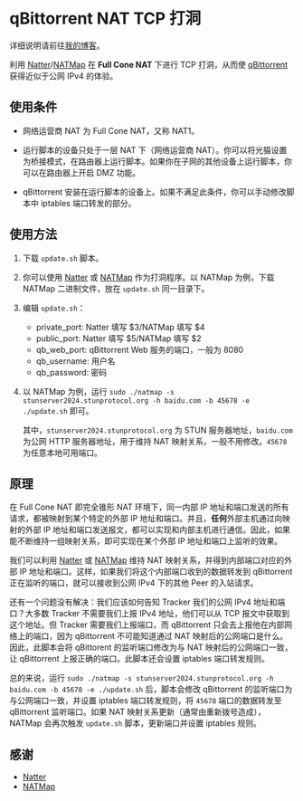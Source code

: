 # qBittorrent NAT TCP 打洞

详细说明请前往[我的博客](https://myth.cx/p/qbittorrent-nat-tcp-hole-punching/)。

利用 [Natter](https://github.com/MikeWang000000/Natter)/[NATMap](https://github.com/heiher/natmap) 在 **Full Cone NAT** 下进行 TCP 打洞，从而使 [qBittorrent](https://www.qbittorrent.org/) 获得近似于公网 IPv4 的体验。

## 使用条件

+ 网络运营商 NAT 为 Full Cone NAT，又称 NAT1。

+ 运行脚本的设备只处于一层 NAT 下（网络运营商 NAT）。你可以将光猫设置为桥接模式，在路由器上运行脚本。如果你在子网的其他设备上运行脚本，你可以在路由器上开启 DMZ 功能。

+ qBittorrent 安装在运行脚本的设备上。如果不满足此条件，你可以手动修改脚本中 iptables 端口转发的部分。

## 使用方法

1. 下载 `update.sh` 脚本。

2. 你可以使用 [Natter](https://github.com/MikeWang000000/Natter) 或 [NATMap](https://github.com/heiher/natmap) 作为打洞程序。以 NATMap 为例，下载 NATMap 二进制文件，放在 `update.sh` 同一目录下。

3. 编辑 `update.sh`：

   + private_port: Natter 填写 $3/NATMap 填写 $4
   + public_port: Natter 填写 $5/NATMap 填写 $2
   + qb_web_port: qBittorrent Web 服务的端口，一般为 8080
   + qb_username: 用户名
   + qb_password: 密码

4. 以 NATMap 为例，运行 `sudo ./natmap -s stunserver2024.stunprotocol.org -h baidu.com -b 45678 -e ./update.sh` 即可。

   其中，`stunserver2024.stunprotocol.org` 为 STUN 服务器地址，`baidu.com` 为公网 HTTP 服务器地址，用于维持 NAT 映射关系，一般不用修改。`45678` 为任意本地可用端口。

## 原理

在 Full Cone NAT 即完全锥形 NAT 环境下，同一内部 IP 地址和端口发送的所有请求，都被映射到某个特定的外部 IP 地址和端口。并且，**任何**外部主机通过向映射的外部 IP 地址和端口发送报文，都可以实现和内部主机进行通信。因此，如果能不断维持一组映射关系，即可实现在某个外部 IP 地址和端口上监听的效果。

我们可以利用 [Natter](https://github.com/MikeWang000000/Natter) 或 [NATMap](https://github.com/heiher/natmap) 维持 NAT 映射关系，并得到内部端口对应的外部 IP 地址和端口。这样，如果我们将这个内部端口收到的数据转发到 qBittorrent 正在监听的端口，就可以接收到公网 IPv4 下的其他 Peer 的入站请求。

还有一个问题没有解决：我们应该如何告知 Tracker 我们的公网 IPv4 地址和端口？大多数 Tracker 不需要我们上报 IPv4 地址，他们可以从 TCP 报文中获取到这个地址。但 Tracker 需要我们上报端口，而 qBittorrent 只会去上报他在内部网络上的端口，因为 qBittorrent 不可能知道通过 NAT 映射后的公网端口是什么。因此，此脚本会将 qBittorent 的监听端口修改为与 NAT 映射后的公网端口一致，让 qBittorrent 上报正确的端口。此脚本还会设置 iptables 端口转发规则。

总的来说，运行 `sudo ./natmap -s stunserver2024.stunprotocol.org -h baidu.com -b 45678 -e ./update.sh` 后，脚本会修改 qBittorrent 的监听端口为与公网端口一致，并设置 iptables 端口转发规则，将 `45678` 端口的数据转发至 qBittorrent 监听端口。如果 NAT 映射关系更新（通常由重新拨号造成），NATMap 会再次触发 `update.sh` 脚本，更新端口并设置 iptables 规则。

## 感谢

+ [Natter](https://github.com/MikeWang000000/Natter)
+ [NATMap](https://github.com/heiher/natmap)